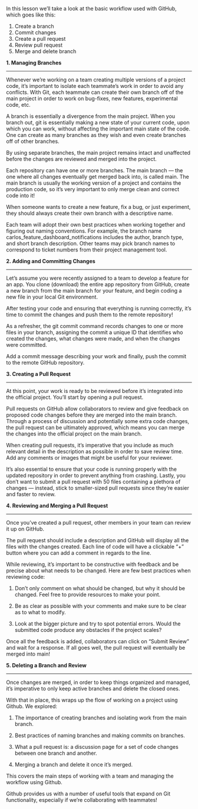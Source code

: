 ﻿In this lesson we’ll take a look at the basic workflow used with GitHub, which goes like this:

   1. Create a branch
   2. Commit changes
   3. Create a pull request
   4. Review pull request
   5. Merge and delete branch


**1. Managing Branches**
***

Whenever we’re working on a team creating multiple versions of a project code, it’s important to isolate each teammate’s work in order to avoid any conflicts. With Git, each teammate can create their own branch off of the main project in order to work on bug-fixes, new features, experimental code, etc.

A branch is essentially a divergence from the main project. ​​When you branch out, git is essentially making a new state of your current code, upon which you can work, without affecting the important main state of the code. One can create as many branches as they wish and even create branches off of other branches.

By using separate branches, the main project remains intact and unaffected before the changes are reviewed and merged into the project.

Each repository can have one or more branches. The main branch — the one where all changes eventually get merged back into, is called main. The main branch is usually the working version of a project and contains the production code, so it’s very important to only merge clean and correct code into it!

When someone wants to create a new feature, fix a bug, or just experiment, they should always create their own branch with a descriptive name.

Each team will adopt their own best practices when working together and figuring out naming conventions. For example, the branch name carlos_feature_dashboard_notifications includes the author, branch type, and short branch description. Other teams may pick branch names to correspond to ticket numbers from their project management tool.

**2. Adding and Committing Changes**
****

Let’s assume you were recently assigned to a team to develop a feature for an app. You clone (download) the entire app repository from GitHub, create a new branch from the main branch for your feature, and begin coding a new file in your local Git environment.

After testing your code and ensuring that everything is running correctly, it’s time to commit the changes and push them to the remote repository!

As a refresher, the git commit command records changes to one or more files in your branch, assigning the commit a unique ID that identifies who created the changes, what changes were made, and when the changes were committed.

Add a commit message describing your work and finally, push the commit to the remote GitHub repository.

**3. Creating a Pull Request**
****

At this point, your work is ready to be reviewed before it’s integrated into the official project. You’ll start by opening a pull request.

Pull requests on GitHub allow collaborators to review and give feedback on proposed code changes before they are merged into the main branch. Through a process of discussion and potentially some extra code changes, the pull request can be ultimately approved, which means you can merge the changes into the official project on the main branch.

When creating pull requests, it’s imperative that you include as much relevant detail in the description as possible in order to save review time. Add any comments or images that might be useful for your reviewer.

It’s also essential to ensure that your code is running properly with the updated repository in order to prevent anything from crashing. Lastly, you don’t want to submit a pull request with 50 files containing a plethora of changes — instead, stick to smaller-sized pull requests since they’re easier and faster to review.

**4. Reviewing and Merging a Pull Request**
***

Once you’ve created a pull request, other members in your team can review it up on GitHub.

The pull request should include a description and GitHub will display all the files with the changes created. Each line of code will have a clickable “+” button where you can add a comment in regards to the line.

While reviewing, it’s important to be constructive with feedback and be precise about what needs to be changed. Here are few best practices when reviewing code:

  1.  Don’t only comment on what should be changed, but why it should be changed. Feel free to provide resources to make your point.

  2.  Be as clear as possible with your comments and make sure to be clear as to what to modify.

  3.  Look at the bigger picture and try to spot potential errors. Would the submitted code produce any obstacles if the project scales?

Once all the feedback is added, collaborators can click on “Submit Review” and wait for a response. If all goes well, the pull request will eventually be merged into main!

**5. Deleting a Branch and Review**
***

Once changes are merged, in order to keep things organized and managed, it’s imperative to only keep active branches and delete the closed ones.

With that in place, this wraps up the flow of working on a project using Github. We explored:

   1. The importance of creating branches and isolating work from the main branch.

   2. Best practices of naming branches and making commits on branches.

  3.  What a pull request is: a discussion page for a set of code changes between one branch and another.

  4.  Merging a branch and delete it once it’s merged.

This covers the main steps of working with a team and managing the workflow using Github.

Github provides us with a number of useful tools that expand on Git functionality, especially if we’re collaborating with teammates!

